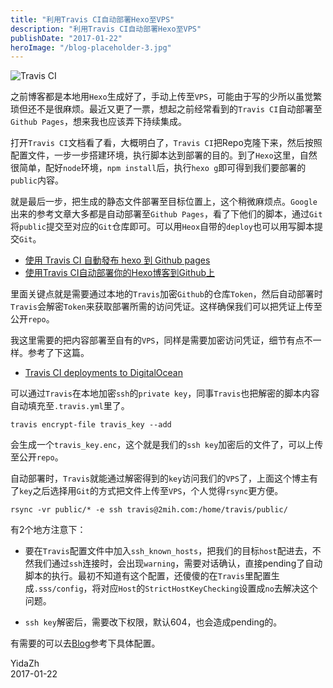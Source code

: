 ```yaml
---
title: "利用Travis CI自动部署Hexo至VPS"
description: "利用Travis CI自动部署Hexo至VPS"
publishDate: "2017-01-22"
heroImage: "/blog-placeholder-3.jpg"
---
```


![Travis CI](https://o35qld6sq.qnssl.com/img/Travis-CI-logo.jpg)

之前博客都是本地用`Hexo`生成好了，手动上传至`VPS`，可能由于写的少所以虽觉繁琐但还不是很麻烦。最近又更了一票，想起之前经常看到的`Travis CI`自动部署至`Github Pages`，想来我也应该弄下持续集成。

打开`Travis CI`文档看了看，大概明白了，`Travis CI`把Repo克隆下来，然后按照配置文件，一步一步搭建环境，执行脚本达到部署的目的。到了`Hexo`这里，自然很简单，配好`node`环境，`npm install`后，执行`hexo g`即可得到我们要部署的`public`内容。

<!--more-->

就是最后一步，把生成的静态文件部署至目标位置上，这个稍微麻烦点。`Google`出来的参考文章大多都是自动部署至`Github Pages`，看了下他们的脚本，通过`Git`将`public`提交至对应的`Git`仓库即可。可以用`Heox`自带的`deploy`也可以用写脚本提交`Git`。

- [使用 Travis CI 自動發布 hexo 到 Github pages](https://levirve.github.io/2016/hexo-deploy-through-travisci/)
- [使用Travis CI自动部署你的Hexo博客到Github上](https://xin053.github.io/2016/06/05/Travis%20CI%E8%87%AA%E5%8A%A8%E9%83%A8%E7%BD%B2Hexo%E5%8D%9A%E5%AE%A2%E5%88%B0Github/)

里面关键点就是需要通过本地的`Travis`加密`Github`的仓库`Token`，然后自动部署时`Travis`会解密`Token`来获取部署所需的访问凭证。这样确保我们可以把凭证上传至公开`repo`。

我这里需要的把内容部署至自有的`VPS`，同样是需要加密访问凭证，细节有点不一样。参考了下这篇。

- [Travis CI deployments to DigitalOcean](https://kjaer.io/travis/)

可以通过`Travis`在本地加密`ssh`的`private key`，同事`Travis`也把解密的脚本内容自动填充至`.travis.yml`里了。

```
travis encrypt-file travis_key --add
```

会生成一个`travis_key.enc`，这个就是我们的`ssh key`加密后的文件了，可以上传至公开`repo`。

自动部署时，`Travis`就能通过解密得到的`key`访问我们的`VPS`了，上面这个博主有了`key`之后选择用`Git`的方式把文件上传至`VPS`，个人觉得`rsync`更方便。

```
rsync -vr public/* -e ssh travis@2mih.com:/home/travis/public/
```

有2个地方注意下：

- 要在`Travis`配置文件中加入`ssh_known_hosts`，把我们的目标`host`配进去，不然我们通过`ssh`连接时，会出现`warning`，需要对话确认，直接pending了自动脚本的执行。最初不知道有这个配置，还傻傻的在`Travis`里配置生成`.sss/config`，将对应`Host`的`StrictHostKeyChecking`设置成`no`去解决这个问题。

- `ssh key`解密后，需要改下权限，默认604，也会造成pending的。

有需要的可以去[Blog](https://github.com/yidazh/blog)参考下具体配置。

YidaZh  
2017-01-22
